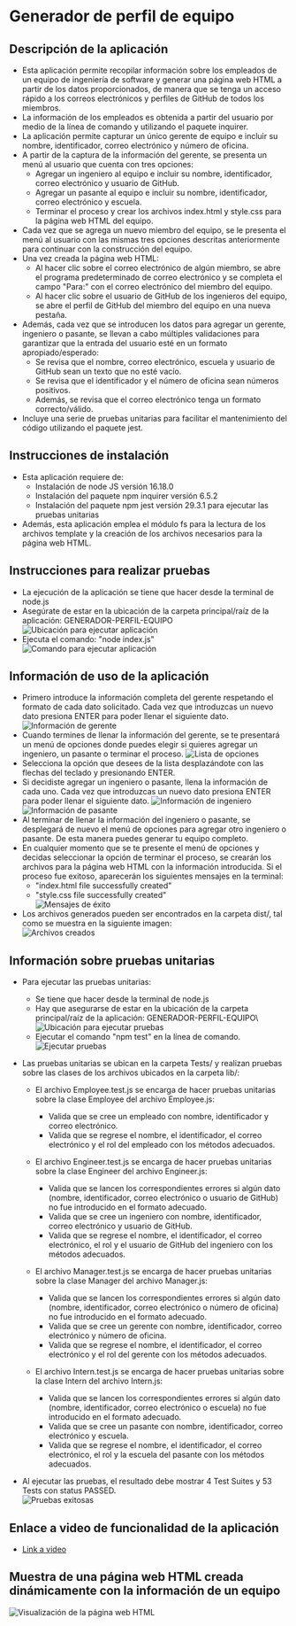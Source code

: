 # Generador de perfil de equipo  

## Descripción de la aplicación  

* Esta aplicación permite recopilar información sobre los empleados de un equipo de ingeniería de software y generar una página web HTML a partir de los datos proporcionados, de manera que se tenga un acceso rápido a los correos electrónicos y perfiles de GitHub de todos los miembros.
* La información de los empleados es obtenida a partir del usuario por medio de la línea de comando y utilizando el paquete inquirer.
* La aplicación permite capturar un único gerente de equipo e incluir su nombre, identificador, correo electrónico y número de oficina.
* A partir de la captura de la información del gerente, se presenta un menú al usuario que cuenta con tres opciones:
  * Agregar un ingeniero al equipo e incluir su nombre, identificador, correo electrónico y usuario de GitHub.
  * Agregar un pasante al equipo e incluir su nombre, identificador, correo electrónico y escuela.
  * Terminar el proceso y crear los archivos index.html y style.css para la página web HTML del equipo.
* Cada vez que se agrega un nuevo miembro del equipo, se le presenta el menú al usuario con las mismas tres opciones descritas anteriormente para continuar con la construcción del equipo.
* Una vez creada la página web HTML:
  * Al hacer clic sobre el correo electrónico de algún miembro, se abre el programa predeterminado de correo electrónico y se completa el campo "Para:" con el correo electrónico del miembro del equipo.
  * Al hacer clic sobre el usuario de GitHub de los ingenieros del equipo, se abre el perfil de GitHub del miembro del equipo en una nueva pestaña.
* Además, cada vez que se introducen los datos para agregar un gerente, ingeniero o pasante, se llevan a cabo múltiples validaciones para garantizar que la entrada del usuario esté en un formato apropiado/esperado:
  * Se revisa que el nombre, correo electrónico, escuela y usuario de GitHub sean un texto que no esté vacío.
  * Se revisa que el identificador y el número de oficina sean números positivos.
  * Además, se revisa que el correo electrónico tenga un formato correcto/válido.
* Incluye una serie de pruebas unitarias para facilitar el mantenimiento del código utilizando el paquete jest.

## Instrucciones de instalación  

* Esta aplicación requiere de:
    * Instalación de node JS versión 16.18.0
    * Instalación del paquete npm inquirer versión 6.5.2
    * Instalación del paquete npm jest versión 29.3.1 para ejecutar las pruebas unitarias
* Además, esta aplicación emplea el módulo fs para la lectura de los archivos template y la creación de los archivos necesarios para la página web HTML.

## Instrucciones para realizar pruebas  

* La ejecución de la aplicación se tiene que hacer desde la terminal de node.js
* Asegúrate de estar en la ubicación de la carpeta principal/raíz de la aplicación: GENERADOR-PERFIL-EQUIPO\
  ![Ubicación para ejecutar aplicación](./images/Path.JPG)
* Ejecuta el comando: "node index.js"  
  ![Comando para ejecutar aplicación](./images/Ejecutar.JPG)

## Información de uso de la aplicación 

* Primero introduce la información completa del gerente respetando el formato de cada dato solicitado. Cada vez que introduzcas un nuevo dato presiona ENTER para poder llenar el siguiente dato.
  ![Información de gerente](./images/Manager.JPG)
* Cuando termines de llenar la información del gerente, se te presentará un menú de opciones donde puedes elegir si quieres agregar un ingeniero, un pasante o terminar el proceso.
  ![Lista de opciones](./images/Lista.JPG)
* Selecciona la opción que desees de la lista desplazándote con las flechas del teclado y presionando ENTER.
* Si decidiste agregar un ingeniero o pasante, llena la información de cada uno. Cada vez que introduzcas un nuevo dato presiona ENTER para poder llenar el siguiente dato.
  ![Información de ingeniero](./images/Engineer.JPG)      ![Información de pasante](./images/Intern.JPG)
* Al terminar de llenar la información del ingeniero o pasante, se desplegará de nuevo el menú de opciones para agregar otro ingeniero o pasante. De esta manera puedes generar tu equipo completo.
* En cualquier momento que se te presente el menú de opciones y decidas seleccionar la opción de terminar el proceso, se crearán los archivos para la página web HTML con la información introducida. Si el proceso fue exitoso, aparecerán los siguientes mensajes en la terminal:
  * "index.html file successfully created"
  * "style.css file successfully created"  
  ![Mensajes de éxito](./images/Messages.JPG)
* Los archivos generados pueden ser encontrados en la carpeta dist/, tal como se muestra en la siguiente imagen:  
  ![Archivos creados](./images/Files.JPG)

## Información sobre pruebas unitarias

* Para ejecutar las pruebas unitarias:
  * Se tiene que hacer desde la terminal de node.js
  * Hay que asegurarse de estar en la ubicación de la carpeta principal/raíz de la aplicación: GENERADOR-PERFIL-EQUIPO\  
    ![Ubicación para ejecutar pruebas](./images/Path.JPG)
  * Ejecutar el comando "npm test" en la línea de comando.  
    ![Ejecutar pruebas](./images/EjecutarTests.JPG)

* Las pruebas unitarias se ubican en la carpeta Tests/ y realizan pruebas sobre las clases de los archivos ubicados en la carpeta lib/:

    * El archivo Employee.test.js se encarga de hacer pruebas unitarias sobre la clase Employee del archivo Employee.js:
        * Valida que se cree un empleado con nombre, identificador y correo electrónico.
        * Valida que se regrese el nombre, el identificador, el correo electrónico y el rol del empleado con los métodos adecuados.  
    
    * El archivo Engineer.test.js se encarga de hacer pruebas unitarias sobre la clase Engineer del archivo Engineer.js:
        * Valida que se lancen los correspondientes errores si algún dato (nombre, identificador, correo electrónico o usuario de GitHub) no fue introducido en el formato adecuado.
        * Valida que se cree un ingeniero con nombre, identificador, correo electrónico y usuario de GitHub.
        * Valida que se regrese el nombre, el identificador, el correo electrónico, el rol y el usuario de GitHub del ingeniero con los métodos adecuados.  

    * El archivo Manager.test.js se encarga de hacer pruebas unitarias sobre la clase Manager del archivo Manager.js:
        * Valida que se lancen los correspondientes errores si algún dato (nombre, identificador, correo electrónico o número de oficina) no fue introducido en el formato adecuado.
        * Valida que se cree un gerente con nombre, identificador, correo electrónico y número de oficina.
        * Valida que se regrese el nombre, el identificador, el correo electrónico y el rol del gerente con los métodos adecuados.  

    * El archivo Intern.test.js se encarga de hacer pruebas unitarias sobre la clase Intern del archivo Intern.js:
        * Valida que se lancen los correspondientes errores si algún dato (nombre, identificador, correo electrónico o escuela) no fue introducido en el formato adecuado.
        * Valida que se cree un pasante con nombre, identificador, correo electrónico y escuela.
        * Valida que se regrese el nombre, el identificador, el correo electrónico, el rol y la escuela del pasante con los métodos adecuados. 

* Al ejecutar las pruebas, el resultado debe mostrar 4 Test Suites y 53 Tests con status PASSED.  
  ![Pruebas exitosas](./images/PruebasExitosas.JPG)
        

## Enlace a video de funcionalidad de la aplicación

* [Link a video](https://drive.google.com/file/d/1WNxs2EjjLXmKEq5to0mNVHpAzl8lAU4i/view)

## Muestra de una página web HTML creada dinámicamente con la información de un equipo

![Visualización de la página web HTML](./images/MuestraPagina.png)



